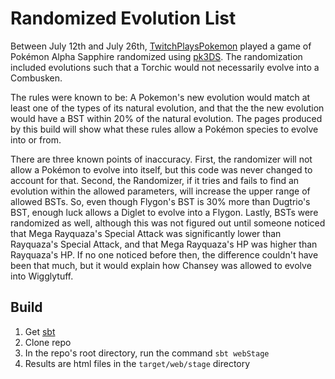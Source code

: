 # Randomized Evolution List

Between July 12th and July 26th,
[TwitchPlaysPokemon](http://www.twitch.tv/twitchplayspokemon) played a game of
Pokémon Alpha Sapphire randomized using [pk3DS](https://github.com/kwsch/pk3DS).
The randomization included evolutions such that a Torchic would not necessarily
evolve into a Combusken.

The rules were known to be: A Pokemon's new evolution would match at least one
of the types of its natural evolution, and that the the new evolution would have
a BST within 20% of the natural evolution. The pages produced by this build will
show what these rules allow a Pokémon species to evolve into or from.

There are three known points of inaccuracy. First, the randomizer will not allow
a Pokémon to evolve into itself, but this code was never changed to account for
that. Second, the Randomizer, if it tries and fails to find an evolution within
the allowed parameters, will increase the upper range of allowed BSTs. So, even
though Flygon's BST is 30% more than Dugtrio's BST, enough luck allows a Diglet
to evolve into a Flygon. Lastly, BSTs were randomized as
well, although this was not figured out until someone noticed that Mega
Rayquaza's Special Attack was significantly lower than Rayquaza's Special
Attack, and that Mega Rayquaza's HP was higher than Rayquaza's HP. If
no one noticed before then, the difference couldn't have been that much, but it
would explain how Chansey was allowed to evolve into Wigglytuff.


## Build

1. Get [sbt](http://www.scala-sbt.org/)
2. Clone repo
3. In the repo's root directory, run the command `sbt webStage`
4. Results are html files in the `target/web/stage` directory

